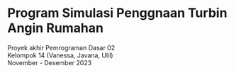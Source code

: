 # Program Simulasi Penggnaan Turbin Angin Rumahan

Proyek akhir Pemrograman Dasar 02  
Kelompok 14 (Vanessa, Javana, Ulil)  
November - Desember 2023  

